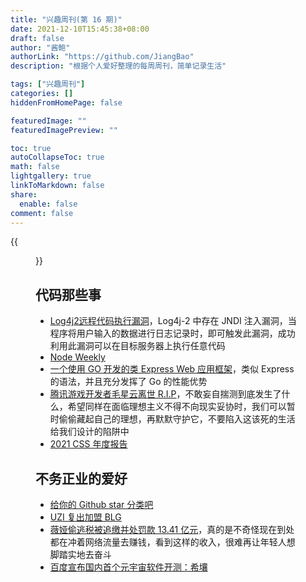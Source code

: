 ```yaml
---
title: "兴趣周刊(第 16 期)"
date: 2021-12-10T15:45:38+08:00
draft: false
author: "酱鲍"
authorLink: "https://github.com/JiangBao"
description: "根据个人爱好整理的每周周刊，简单记录生活"

tags: ["兴趣周刊"]
categories: []
hiddenFromHomePage: false

featuredImage: ""
featuredImagePreview: ""

toc: true
autoCollapseToc: true
math: false
lightgallery: true
linkToMarkdown: false
share:
  enable: false
comment: false
---
```


<!--more-->
{{<figure src="https://images.unsplash.com/photo-1576344333162-f83e5e18902e?ixlib=rb-1.2.1&ixid=MnwxMjA3fDB8MHxwaG90by1wYWdlfHx8fGVufDB8fHx8&auto=format&fit=crop&w=3174&q=80" title="from unsplash by Jamine Street">}}

## 代码那些事
* [Log4j2远程代码执行漏洞](https://adan0s-1256533472.cos.ap-nanjing.myqcloud.com/uPic/20211210091200YOXTYd.jpg)，Log4j-2 中存在 JNDI 注入漏洞，当程序将用户输入的数据进行日志记录时，即可触发此漏洞，成功利用此漏洞可以在目标服务器上执行任意代码
* [Node Weekly](https://nodeweekly.com/issues/417)
* [一个使用 GO 开发的类 Express Web 应用框架](https://github.com/gofiber/fiber)，类似 Express 的语法，并且充分发挥了 Go 的性能优势
* [腾讯游戏开发者毛星云离世 R.I.P](https://www.36kr.com/p/1527356610884228)，不敢妄自揣测到底发生了什么，希望同样在面临理想主义不得不向现实妥协时，我们可以暂时偷偷藏起自己的理想，再默默守护它，不要陷入这该死的生活给我们设计的陷阱中
* [2021 CSS 年度报告](https://2021.stateofcss.com/en-US/)

## 不务正业的爱好
* [给你的 Github star 分类吧](https://github.blog/changelog/2021-12-09-lists-are-now-available-as-a-public-beta/)
* [UZI 复出加盟 BLG](https://s.weibo.com/weibo?q=%23BLG%E5%AE%A3%E5%B8%83Uzi%E5%8A%A0%E5%85%A5%23)
* [薇娅偷逃税被追缴并处罚款 13.41 亿元](https://s.weibo.com/weibo?q=%23%E8%96%87%E5%A8%85%E5%81%B7%E9%80%83%E7%A8%8E%E8%A2%AB%E7%BD%9A%23)，真的是不奇怪现在到处都在冲着网络流量去赚钱，看到这样的收入，很难再让年轻人想脚踏实地去奋斗
* [百度宣布国内首个元宇宙软件开测：希壤](https://www.163.com/dy/article/GRQQ9433051189P5.html)
